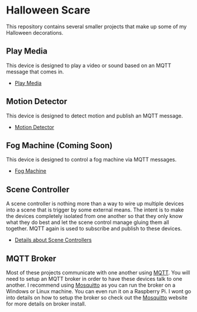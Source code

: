 # Halloween Scare
This repository contains several smaller projects that make up some of my Halloween decorations.

## Play Media
This device is designed to play a video or sound based on an MQTT message that comes in.
* [Play Media](PlayMedia/README.md)

## Motion Detector
This device is designed to detect motion and publish an MQTT message.
* [Motion Detector](MotionDetector/README.md)

## Fog Machine (Coming Soon)
This device is designed to control a fog machine via MQTT messages.
* [Fog Machine](FogMachine/README.md)

## Scene Controller 
A scene controller is nothing more than a way to wire up multiple devices into a scene that is trigger by some external means.  The intent is to make the devices completely isolated from one another so that they only know what they do best and let the scene control manage gluing them all together.  MQTT again is used to subscribe and publish to these devices.  
* [Details about Scene Controllers](SceneController/README.md)
   

## MQTT Broker
Most of these projects communicate with one another using [MQTT](http://www.mqtt.org).  You will need to setup an MQTT broker in order to 
have these devices talk to one another.  I recommend using [Mosquitto](https://mosquitto.org/) as you can run the 
broker on a Windows or Linux machine.  You can even run it on a Raspberry Pi.  I wont go into details 
on how to setup the broker so check out the [Mosquitto](https://mosquitto.org/) website for more details on broker install. 
